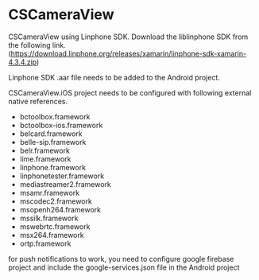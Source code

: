 
# CSCameraView

CSCameraView using Linphone SDK.
Download the liblinphone SDK from the following link.
(https://download.linphone.org/releases/xamarin/linphone-sdk-xamarin-4.3.4.zip)

Linphone SDK .aar file needs to be added to the Android project.

CSCameraView.iOS project needs to be configured with following external native references.

- bctoolbox.framework
- bctoolbox-ios.framework
- belcard.framework
- belle-sip.framework
- belr.framework
- lime.framework
- linphone.framework
- linphonetester.framework
- mediastreamer2.framework
- msamr.framework
- mscodec2.framework
- msopenh264.framework
- mssilk.framework
- mswebrtc.framework
- msx264.framework
- ortp.framework

for push notifications to work, you need to configure google firebase project and include the google-services.json file in the Android project
